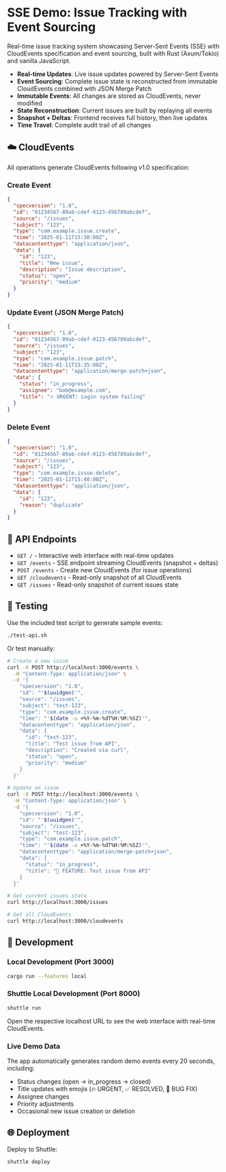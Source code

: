 # SSE Demo: Issue Tracking with Event Sourcing

Real-time issue tracking system showcasing Server-Sent Events (SSE) with CloudEvents specification and event sourcing, built with Rust (Axum/Tokio) and vanilla JavaScript.

- **Real-time Updates**: Live issue updates powered by Server-Sent Events
- **Event Sourcing**: Complete issue state is reconstructed from immutable CloudEvents combined with JSON Merge Patch
- **Immutable Events**: All changes are stored as CloudEvents, never modified
- **State Reconstruction**: Current issues are built by replaying all events
- **Snapshot + Deltas**: Frontend receives full history, then live updates
- **Time Travel**: Complete audit trail of all changes

## ☁️ CloudEvents

All operations generate CloudEvents following v1.0 specification:

### Create Event
```json
{
  "specversion": "1.0",
  "id": "01234567-89ab-cdef-0123-456789abcdef",
  "source": "/issues",
  "subject": "123",
  "type": "com.example.issue.create",
  "time": "2025-01-11T15:30:00Z",
  "datacontenttype": "application/json",
  "data": {
    "id": "123",
    "title": "New issue",
    "description": "Issue description",
    "status": "open",
    "priority": "medium"
  }
}
```

### Update Event (JSON Merge Patch)
```json
{
  "specversion": "1.0",
  "id": "01234567-89ab-cdef-0123-456789abcdef",
  "source": "/issues",
  "subject": "123",
  "type": "com.example.issue.patch",
  "time": "2025-01-11T15:35:00Z",
  "datacontenttype": "application/merge-patch+json",
  "data": {
    "status": "in_progress",
    "assignee": "bob@example.com",
    "title": "🔥 URGENT: Login system failing"
  }
}
```

### Delete Event
```json
{
  "specversion": "1.0",
  "id": "01234567-89ab-cdef-0123-456789abcdef",
  "source": "/issues",
  "subject": "123",
  "type": "com.example.issue.delete",
  "time": "2025-01-11T15:40:00Z",
  "datacontenttype": "application/json",
  "data": {
    "id": "123",
    "reason": "duplicate"
  }
}
```

## 🚀 API Endpoints

- `GET /` - Interactive web interface with real-time updates
- `GET /events` - SSE endpoint streaming CloudEvents (snapshot + deltas)
- `POST /events` - Create new CloudEvents (for issue operations)
- `GET /cloudevents` - Read-only snapshot of all CloudEvents
- `GET /issues` - Read-only snapshot of current issues state

## 🧪 Testing

Use the included test script to generate sample events:

```bash
./test-api.sh
```

Or test manually:

```bash
# Create a new issue
curl -X POST http://localhost:3000/events \
  -H "Content-Type: application/json" \
  -d '{
    "specversion": "1.0",
    "id": "'$(uuidgen)'",
    "source": "/issues",
    "subject": "test-123",
    "type": "com.example.issue.create",
    "time": "'$(date -u +%Y-%m-%dT%H:%M:%SZ)'",
    "datacontenttype": "application/json",
    "data": {
      "id": "test-123",
      "title": "Test issue from API",
      "description": "Created via curl",
      "status": "open",
      "priority": "medium"
    }
  }'

# Update an issue
curl -X POST http://localhost:3000/events \
  -H "Content-Type: application/json" \
  -d '{
    "specversion": "1.0",
    "id": "'$(uuidgen)'",
    "source": "/issues",
    "subject": "test-123",
    "type": "com.example.issue.patch",
    "time": "'$(date -u +%Y-%m-%dT%H:%M:%SZ)'",
    "datacontenttype": "application/merge-patch+json",
    "data": {
      "status": "in_progress",
      "title": "🚀 FEATURE: Test issue from API"
    }
  }'

# Get current issues state
curl http://localhost:3000/issues

# Get all CloudEvents
curl http://localhost:3000/cloudevents
```

## 🏃 Development

### Local Development (Port 3000)
```bash
cargo run --features local
```

### Shuttle Local Development (Port 8000)
```bash
shuttle run
```

Open the respective localhost URL to see the web interface with real-time CloudEvents.

### Live Demo Data

The app automatically generates random demo events every 20 seconds, including:
- Status changes (open → in_progress → closed)
- Title updates with emojis (🔥 URGENT, ✅ RESOLVED, 🐛 BUG FIX)
- Assignee changes
- Priority adjustments
- Occasional new issue creation or deletion

## 🌐 Deployment

Deploy to Shuttle:

```bash
shuttle deploy
```
